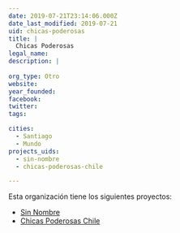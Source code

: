 ```yaml
---
date: 2019-07-21T23:14:06.000Z
date_last_modified: 2019-07-21
uid: chicas-poderosas
title: |
  Chicas Poderosas
legal_name: 
description: |
  
org_type: Otro
website: 
year_founded: 
facebook: 
twitter: 
tags:

cities: 
  - Santiago
  - Mundo
projects_uids:
  - sin-nombre
  - chicas-poderosas-chile

---
```


Esta organización tiene los siguientes proyectos:

- [Sin Nombre](/proyectos/sin-nombre)
- [Chicas Poderosas Chile](/proyectos/chicas-poderosas-chile)

